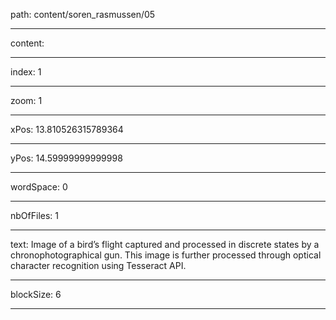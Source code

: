 path: content/soren_rasmussen/05

----

content: 

----

index: 1

----

zoom: 1

----

xPos: 13.810526315789364

----

yPos: 14.59999999999998

----

wordSpace: 0

----

nbOfFiles: 1

----

text: Image of a bird’s flight captured and processed in discrete states by a chronophotographical gun. This image is further processed through optical character recognition using Tesseract API.

----

blockSize: 6

----

